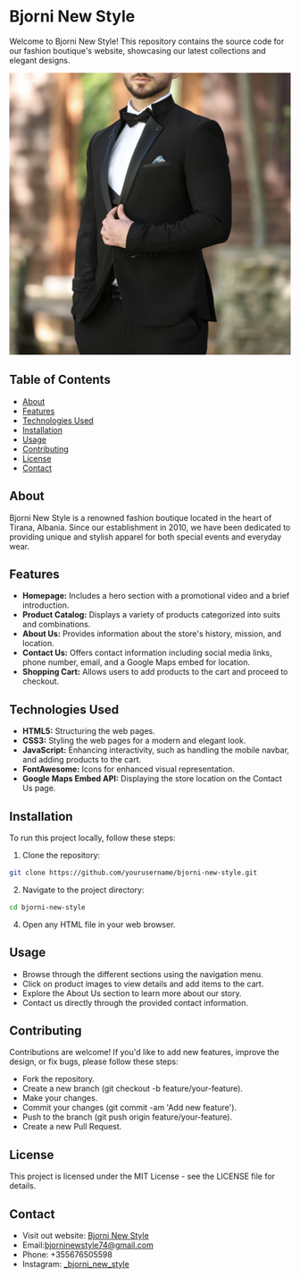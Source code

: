 # Bjorni New Style

Welcome to Bjorni New Style! This repository contains the source code for our fashion boutique's website, showcasing our latest collections and elegant designs.

![Bjorni New Style](prod1.jpg)

## Table of Contents
- [About](#about)
- [Features](#features)
- [Technologies Used](#technologies-used)
- [Installation](#installation)
- [Usage](#usage)
- [Contributing](#contributing)
- [License](#license)
- [Contact](#contact)

## About
Bjorni New Style is a renowned fashion boutique located in the heart of Tirana, Albania. Since our establishment in 2010, we have been dedicated to providing unique and stylish apparel for both special events and everyday wear.

## Features

- **Homepage:** Includes a hero section with a promotional video and a brief introduction.
- **Product Catalog:** Displays a variety of products categorized into suits and combinations.
- **About Us:** Provides information about the store's history, mission, and location.
- **Contact Us:** Offers contact information including social media links, phone number, email, and a Google Maps embed for location.
- **Shopping Cart:** Allows users to add products to the cart and proceed to checkout.
  
## Technologies Used
- **HTML5:** Structuring the web pages.
- **CSS3:** Styling the web pages for a modern and elegant look.
- **JavaScript:** Enhancing interactivity, such as handling the mobile navbar,  and adding products to the cart.
- **FontAwesome:** Icons for enhanced visual representation.
- **Google Maps Embed API:** Displaying the store location on the Contact Us page.
  
## Installation

To run this project locally, follow these steps:

1. Clone the repository:
```bash
git clone https://github.com/yourusername/bjorni-new-style.git 
```
2. Navigate to the project directory:
```bash
cd bjorni-new-style
```
4. Open any HTML file in your web browser.

## Usage

- Browse through the different sections using the navigation menu.
- Click on product images to view details and add items to the cart.
- Explore the About Us section to learn more about our story.
- Contact us directly through the provided contact information.

## Contributing
Contributions are welcome! If you'd like to add new features, improve the design, or fix bugs, please follow these steps:

- Fork the repository.
- Create a new branch (git checkout -b feature/your-feature).
- Make your changes.
- Commit your changes (git commit -am 'Add new feature').
- Push to the branch (git push origin feature/your-feature).
- Create a new Pull Request.

## License
This project is licensed under the MIT License - see the LICENSE file for details.

## Contact
- Visit out website: [Bjorni New Style](https://www.bjorninewstyle.com)
- Email:[bjorninewstyle74@gmail.com](mailto:bjorninewstyle74@gmail.com)
- Phone: +355676505598
- Instagram: [_bjorni_new_style](https://www.instagram.com/_bjorni_new_style_)
